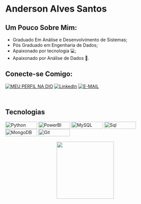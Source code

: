 # Anderson Alves Santos

## Um Pouco Sobre Mim:

- Graduado Em Análise e Desenvolvimento de Sistemas;
- Pós Graduado em Engenharia de Dados;
- Apaixonado por tecnologia 💻;
- Apaixonado por Análise de Dados 🎯.


## Conecte-se Comigo:
[![MEU PERFIL NA DIO](https://camo.githubusercontent.com/5ab7a221b534e8c6760bed4666dc9ac930f63b9e2eeda14923af266b49543d27/68747470733a2f2f696d672e736869656c64732e696f2f62616467652f2d4d657525323050657266696c2532306e6125323044494f2d3330413344433f7374796c653d666f722d7468652d6261646765?style=for-the-badge)](https://web.dio.me/users/santos_anders?tab=skills)
[![LinkedIn](https://img.shields.io/badge/LinkedIn-000?style=for-the-badge&logo=linkedin&logoColor=0E76A8)](https://www.linkedin.com/in/anderson-santos-857605125/)
[![E-MAIL](https://camo.githubusercontent.com/5569c47c09be5c1b56cc1327a30316503cd933f97caea0be8dc8a91789815e71/68747470733a2f2f696d672e736869656c64732e696f2f62616467652f2d456d61696c2d3030303f7374796c653d666f722d7468652d6261646765266c6f676f3d6d6963726f736f66742d6f75746c6f6f6b266c6f676f436f6c6f723d453934443546?style=for-the-badge&)](mailto:santos.anders@gmail.com)

<div
style="display: inline_block"><br>
    <h2>Tecnologias</h2>
  <img align="center" alt="Python" height="23" width="100" src="https://img.shields.io/badge/Python-3776AB?style=for-the-badge&logo=python&logoColor=white">
  <img align="center" alt="PowerBI" height="23" width="100" src="https://img.shields.io/badge/power_bi-F2C811?style=for-the-badge&logo=powerbi&logoColor=black">
  <img align="center" alt="MySQL" height="23" width="100" src="https://img.shields.io/badge/MySQL-005C84?style=for-the-badge&logo=mysql&logoColor=white">
  <img align="center" alt="Sql" height="23" width="100" src="	https://img.shields.io/badge/Microsoft_SQL_Server-CC2927?style=for-the-badge&logo=microsoft-sql-server&logoColor=white">
  <img align="center"
  alt="MongoDB" height="23" width="100" src="https://img.shields.io/badge/MongoDB-%234ea94b.svg?style=for-the-badge&logo=mongodb&logoColor=white">
  <img align="center" alt="Git" height="23" width="100" src="https://img.shields.io/badge/GitHub-100000?style=for-the-badge&logo=github&logoColor=white">
  <img align="center" 
</div>
<br>

<br>
<div align="center">
  <a href="https://github.com/santosanders">
  <img height="180em" src="https://github-readme-stats.vercel.app/api?username=santosanders&show_icons=true&theme=tokyonight&include_all_commits=true&count_private=true"/>

</div>
